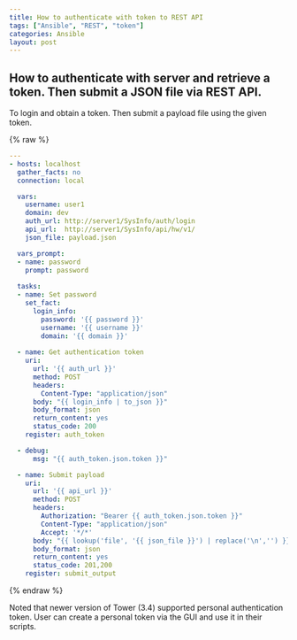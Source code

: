 ```yaml
---
title: How to authenticate with token to REST API
tags: ["Ansible", "REST", "token"]
categories: Ansible
layout: post
---
```

## How to authenticate with server and retrieve a token.  Then submit a JSON file via REST API.

To login and obtain a token.  Then submit a payload file using the given token.

{% raw %}
```yaml
---
- hosts: localhost
  gather_facts: no
  connection: local

  vars:
    username: user1
    domain: dev
    auth_url: http://server1/SysInfo/auth/login
    api_url:  http://server1/SysInfo/api/hw/v1/
    json_file: payload.json

  vars_prompt:
  - name: password
    prompt: password
  
  tasks:
  - name: Set password
    set_fact:
      login_info:
        password: '{{ password }}'
        username: '{{ username }}'
        domain: '{{ domain }}'
    
  - name: Get authentication token
    uri:
      url: '{{ auth_url }}'
      method: POST
      headers:
        Content-Type: "application/json"
      body: "{{ login_info | to_json }}"
      body_format: json
      return_content: yes
      status_code: 200
    register: auth_token

  - debug:
      msg: "{{ auth_token.json.token }}"

  - name: Submit payload
    uri:
      url: '{{ api_url }}'
      method: POST
      headers:
        Authorization: "Bearer {{ auth_token.json.token }}"
        Content-Type: "application/json"
        Accept: '*/*'
      body: "{{ lookup('file', '{{ json_file }}') | replace('\n','') }}"
      body_format: json
      return_content: yes
      status_code: 201,200
    register: submit_output
```
{% endraw %}

Noted that newer version of Tower (3.4) supported personal authentication token.  User can create a personal token via the GUI and use it in their scripts.